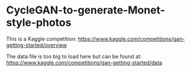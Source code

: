 # CycleGAN-to-generate-Monet-style-photos

This is a Kaggle competition: https://www.kaggle.com/competitions/gan-getting-started/overview

The data file is too big to load here but can be found at: https://www.kaggle.com/competitions/gan-getting-started/data
